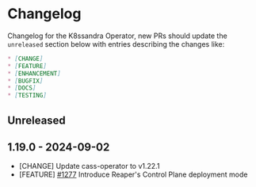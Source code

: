 # Changelog

Changelog for the K8ssandra Operator, new PRs should update the `unreleased` section below with entries describing the changes like:

```markdown
* [CHANGE]
* [FEATURE]
* [ENHANCEMENT]
* [BUGFIX]
* [DOCS]
* [TESTING]
```

## Unreleased


## 1.19.0 - 2024-09-02

* [CHANGE] Update cass-operator to v1.22.1
* [FEATURE] [#1277](https://github.com/k8ssandra/k8ssandra-operator/issues/1277) Introduce Reaper's Control Plane deployment mode
